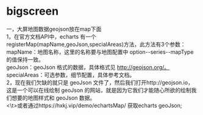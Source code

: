 # bigscreen<br>
一，大屏地图数据geojson放在map下面<br>
1，在官方文档API中，echarts 有一个registerMap(mapName,geoJson,specialAreas)方法，此方法有3个参数：<br>
mapName：地图名称，这里的名称要与地图配置中 option--series--mapType 的值保持一致。<br>
geoJson：geoJson 格式的数据，具体格式见 http://geojson.org/。<br>
specialAreas：可选参数，细节配置，具体参考文档。<br>
2，现在我们欠缺的就只是 geoJson 文件了，然后我们打开http://geojson.io，这是一个可以在线绘制 geoJson 的网站，就是因为它我们才能随心所欲的绘制我们想要的地图样式和 geoJson 数据。<br>
<\t>或者通过https://hxkj.vip/demo/echartsMap/ 获取echarts geoJson;<br>
